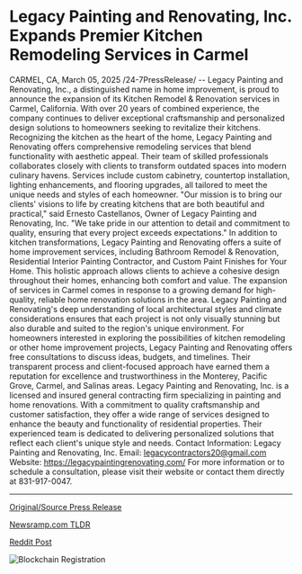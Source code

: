 # Legacy Painting and Renovating, Inc. Expands Premier Kitchen Remodeling Services in Carmel

CARMEL, CA, March 05, 2025 /24-7PressRelease/ -- Legacy Painting and Renovating, Inc., a distinguished name in home improvement, is proud to announce the expansion of its Kitchen Remodel & Renovation services in Carmel, California. With over 20 years of combined experience, the company continues to deliver exceptional craftsmanship and personalized design solutions to homeowners seeking to revitalize their kitchens.  Recognizing the kitchen as the heart of the home, Legacy Painting and Renovating offers comprehensive remodeling services that blend functionality with aesthetic appeal. Their team of skilled professionals collaborates closely with clients to transform outdated spaces into modern culinary havens. Services include custom cabinetry, countertop installation, lighting enhancements, and flooring upgrades, all tailored to meet the unique needs and styles of each homeowner.  "Our mission is to bring our clients' visions to life by creating kitchens that are both beautiful and practical," said Ernesto Castellanos, Owner of Legacy Painting and Renovating, Inc. "We take pride in our attention to detail and commitment to quality, ensuring that every project exceeds expectations."  In addition to kitchen transformations, Legacy Painting and Renovating offers a suite of home improvement services, including Bathroom Remodel & Renovation, Residential Interior Painting Contractor, and Custom Paint Finishes for Your Home. This holistic approach allows clients to achieve a cohesive design throughout their homes, enhancing both comfort and value.  The expansion of services in Carmel comes in response to a growing demand for high-quality, reliable home renovation solutions in the area. Legacy Painting and Renovating's deep understanding of local architectural styles and climate considerations ensures that each project is not only visually stunning but also durable and suited to the region's unique environment.  For homeowners interested in exploring the possibilities of kitchen remodeling or other home improvement projects, Legacy Painting and Renovating offers free consultations to discuss ideas, budgets, and timelines. Their transparent process and client-focused approach have earned them a reputation for excellence and trustworthiness in the Monterey, Pacific Grove, Carmel, and Salinas areas.  Legacy Painting and Renovating, Inc. is a licensed and insured general contracting firm specializing in painting and home renovations. With a commitment to quality craftsmanship and customer satisfaction, they offer a wide range of services designed to enhance the beauty and functionality of residential properties. Their experienced team is dedicated to delivering personalized solutions that reflect each client's unique style and needs.  Contact Information:  Legacy Painting and Renovating, Inc. Email: legacycontractors20@gmail.com Website: https://legacypaintingrenovating.com/  For more information or to schedule a consultation, please visit their website or contact them directly at 831-917-0047. 

---

[Original/Source Press Release](https://www.24-7pressrelease.com/press-release/520288/legacy-painting-and-renovating-inc-expands-premier-kitchen-remodeling-services-in-carmel)
                    

[Newsramp.com TLDR](https://newsramp.com/curated-news/legacy-painting-and-renovating-inc-expands-kitchen-remodel-renovation-services-in-carmel-ca/1da20258161b2a0499d69e4c3e48e610) 

 



[Reddit Post](https://www.reddit.com/r/Lifestyle_Culture/comments/1j3ygzu/legacy_painting_and_renovating_inc_expands/) 



![Blockchain Registration](https://cdn.newsramp.app/24-7PressRelease/qrcode/253/5/oxenCiZl.webp)